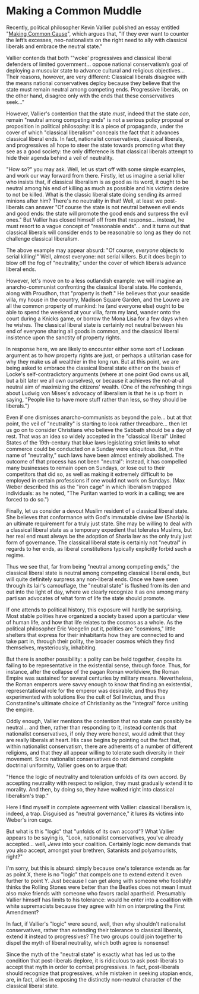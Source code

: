 # Making a Common Muddle

Recently, political philosopher Kevin Vallier published an essay
entitled "[Making Common
Cause](https://www.discoursemagazine.com/ideas/2021/11/19/making-common-cause/)",
which argues that, "If they ever want to counter the left’s excesses,
neo-nationalists on the right need to ally with classical liberals and embrace
the neutral state."

Vallier contends that both "'woke' progressives and classical liberal defenders
of limited government... oppose national conservatism’s goal of deploying a
muscular state to advance cultural and religious objectives... Their reasons,
however, are very different: Classical liberals disagree with the means
national conservatives deploy because they believe that the state must remain
neutral among competing ends. Progressive liberals, on the other hand, disagree
only with the ends that these conservatives seek..."

However, Vallier's contention
that the state *must*, indeed that the state *can*, remain "neutral among
competing ends" is not a serious policy proposal or proposition in political
philosophy: it is a piece of propaganda, under the cover of which "classical
liberalism" conceals the fact that it advances classical liberal ends. In fact,
nationalist conservatives, classical liberals, and progressives all hope to
steer the state towards promoting what they see as a good society: the only
difference is that classical liberals attempt to hide their agenda behind a
veil of neutrality.

"How so?" you may ask. Well, let us start off with some simple examples, and
work our way forward from there. Firstly, let us
imagine a serial killer who insists that, if
classical liberalism is as good as its word, it ought to be neutral among his
end of killing as much as possible and his victims desire to not be killed. What
is the classic liberal state doing sending its armed minions after him? There's
no neutrality in that! Well, at least we post-liberals can answer "Of course
the state is not neutral between evil ends and good ends: the state will
promote the good ends and surpress the evil ones." But Vallier has closed
himself off from that response... instead, he must resort to a vague
concept of "reasonable ends"... and it turns out that classical liberals will
consider ends to be reasonable so long as they do not challenge classical
liberalism.

The above example may appear absurd: "Of course, *everyone* objects to
serial killing!" Well, almost everyone: not serial killers.
But it does begin to blow off the fog of "neutrality,"
under the cover of which liberals advance liberal ends.

However, let's move on to a less outlandish example:
we will imagine an
anarcho-communist confronting the classical liberal state. He contends, along
with Proudhon, that "property is theft." He believes that your seaside villa,
my house in the country, Madison Square Garden, and the Louvre are all the
common property of mankind: he (and everyone else) ought to be able to
spend the weekend at your villa, farm my land, wander onto the court during a
Knicks game, or borrow the Mona Lisa for a few days when he wishes.
The classical liberal state is certainly not neutral between his end of
everyone sharing all goods in common, and the classical liberal insistence
upon the sanctity of property rights.

In response here, we are likely to encounter either
some sort of Lockean argument as to how
property rights are just, or perhaps a utilitarian case for why they make us
all wealthier in the long run. But at this point, we are being asked to embrace
the classical liberal state either on the basis of Locke's self-contradictory
arguments (where at one point God owns us all, but a bit later we all own
ourselves), or because it achieves the not-at-all neutral aim
of maximizing the citizens' wealth. (One of the refreshing things about Ludwig
von Mises's advocacy of liberalism is that he is up front in saying, "People
like to have more stuff rather than less, so they should be liberals.")

Even if one dismisses anarcho-communists as beyond the pale... but at that
point, the veil of "neutrality" is starting to look rather threadbare...
then let us go on to
consider Christians who believe the Sabbath should be a day of rest. That was
an idea so widely accepted in the "classical liberal" United States of the
19th-century that blue laws legislating strict limits to what commerce could
be conducted on a Sunday were ubiquitous. But, in the name of "neutrality,"
such laws have been almost entirely abolished. The outcome of that process has
not been "neutral": instead, it has compelled many businesses to remain open
on Sundays, or lose out to their competitors that did so,
as well as making it extremely difficult to be employed in certain professions
if one would not work on Sundays. (Max Weber described this as the "iron
cage" in which liberalism trapped individuals: as he noted, "The Puritan wanted
to work in a calling; we are forced to do so.")

Finally, let us consider a devout Muslim resident of a classical liberal state.
She believes that conformance with God's immutable divine law (Sharia) is an
ultimate requirement for a truly just state. She may be willing to deal with a
classical liberal state as a temporary expedient that tolerates Muslims, but
her real end must always be the adoption of Sharia law as the only truly
just form of governance. The classical liberal state is certainly not "neutral"
in regards to her ends, as liberal constitutions typically explicitly forbid
such a regime.

Thus we see that, far from being "neutral among competing
ends," the classical liberal state is neutral among competing classical liberal
ends, but will quite definitely surpress any
non-liberal ends. Once we have seen through its lair's camouflage,
the "neutral state" is flushed from
its den and out into the light of day,
where we clearly recognize it as one among many partisan advocates
of what form of life the state should promote.

If one attends to political history, this exposure will hardly be
surprising. Most stable polities have organized a society based upon a
particular view of human life, and how that life relates to the cosmos as a
whole. As the political philosopher Eric Voegelin put it, polities are
"cosmions," little shelters that express for their inhabitants how they
are connected to and take part in,
through their polity, the broader cosmos which they find themselves,
mysteriously, inhabiting.

But there is another possibility: a polity can be held together,
despite its failing to be representative in the existential sense, through
force. Thus, for instance, after the collapse of the pagan Roman worldview, the
Roman Empire was sustained for several centuries by military means.
Nevertheless, the Roman emperors were savvy enough to know that finding an
existential, representational role for the emperor was desirable, and thus they
experimented with solutions like the cult of Sol Invictus, and thus
Constantine's ultimate choice of Christianity as the "integral" force uniting
the empire.

Oddly enough, Vallier mentions the contention that no state can possibly be
neutral... and then, rather than responding to it, instead contends that
nationalist conservatives, if only they were honest,
would admit that they are really liberals at heart.
His case begins by pointing out the fact that, within nationalist
conservatism, there are adherents of a number of different religions,
and that they all appear willing to tolerate such diversity in their movement.
Since nationalist conservatives do not demand complete doctrinal uniformity,
Vallier goes on to argue that:

"Hence the logic of neutrality and toleration unfolds of its own accord.
By accepting neutrality with respect to religion, they must gradually extend
it to morality. And then, by doing so, they have walked right into classical
liberalism's trap."

Here I find myself in complete agreement with Vallier: classical liberalism is,
indeed, a trap. Disguised as "neutral governance," it lures its victims into
Weber's iron cage.

But what is this "logic" that "unfolds of its own accord"? What Vallier appears
to be saying is, "Look, nationalist conservatives, you've already accepted...
well, *Jews* into your coalition. Certainly logic now demands that you also
accept, amongst your brethren, Satanists and polyamourists, right?"

I'm sorry, but this is absurd: simply because one's tolerance extends as far
as point X, there is no "logic" that compels one to extend
extend it even further to point Y. Just because I can get along with someone who
foolishly thinks the Rolling Stones were better than the Beatles does not mean
I must also make friends with someone who favors racial apartheid.
Presumably Vallier himself has limits to his tolerance: would he enter into a
coalition with white supremacists because they agree with him on interpreting
the First Amendment?

In fact, if Vallier's "logic" were sound, well, then why shouldn't nationalist
conservatives, rather than extending their tolerance to classical liberals,
extend it instead to progressives?
The two groups could join together to dispel the myth of liberal
neutrality, which both agree is nonsense!

Since the myth of the "neutral state" is exactly what has led us to the
condition that post-liberals deplore, it is ridiculous to ask
post-liberals to accept that myth in order to combat progressives.
In fact, post-liberals should recognize that progressives, while mistaken in
seeking utopian ends, are, in fact, allies in exposing the distinctly
non-neutral character of the classical liberal state.
